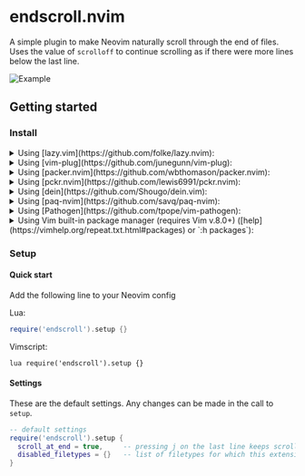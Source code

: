 endscroll.nvim
==============
A simple plugin to make Neovim naturally scroll through the end of files. Uses the value of `scrolloff` to continue scrolling as if there were more lines below the last line.

![Example](https://i.imgur.com/vzkoJAA.gif)

Getting started
---------------
### Install

<details><summary>
Using [lazy.vim](https://github.com/folke/lazy.nvim):
</summary>
```lua
{
  "TwoSpikes/endscroll.nvim",
}
```
</details>

<details><summary>
Using [vim-plug](https://github.com/junegunn/vim-plug):
</summary>
```vim
Plug 'TwoSpikes/endscroll.nvim'
```
</details>

<details><summary>
Using [packer.nvim](https://github.com/wbthomason/packer.nvim):
</summary>
```lua
use 'TwoSpikes/endscroll.nvim'
```
</details>

<details><summary>
Using [pckr.nvim](https://github.com/lewis6991/pckr.nvim):
</summary>
```lua
'TwoSpikes/endscroll.nvim'
```
</details>

<details><summary>
Using [dein](https://github.com/Shougo/dein.vim):
</summary>
```vim
call dein#add('TwoSpikes/endscroll.nvim')
```
</details>

<details><summary>
Using [paq-nvim](https://github.com/savq/paq-nvim):
</summary>
```lua
'TwoSpikes/endscroll.nvim'
```
</details>

<details><summary>
Using [Pathogen](https://github.com/tpope/vim-pathogen):
</summary>
```console
$ cd ~/.vim/bundle && git clone https://github.com/TwoSpikes/endscroll.nvim
```
</details>

<details><summary>
Using Vim built-in package manager (requires Vim v.8.0+) ([help](https://vimhelp.org/repeat.txt.html#packages) or `:h packages`):
</summary>
```console
$ cd ~/.vim/pack/test/start/ && git clone https://github.com/TwoSpikes/endscroll.nvim
```
</details>

### Setup
#### Quick start
Add the following line to your Neovim config

Lua:
```lua
require('endscroll').setup {}
```
Vimscript:
```vim
lua require('endscroll').setup {}
```
#### Settings
These are the default settings. Any changes can be made in the call to `setup`.
```lua
-- default settings
require('endscroll').setup {
  scroll_at_end = true,     -- pressing j on the last line keeps scrolling the screen
  disabled_filetypes = {}   -- list of filetypes for which this extension will be disabled
}
```
